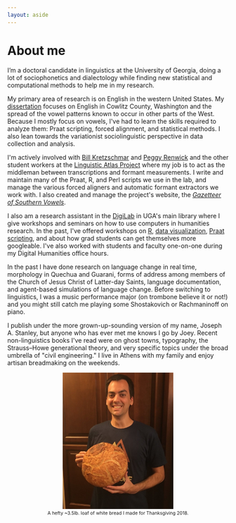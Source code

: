```yaml
---
layout: aside
---
```


About me
========

I’m a doctoral candidate in linguistics at the University of Georgia, doing a lot of sociophonetics and dialectology while finding new statistical and computational methods to help me in my research.

My primary area of research is on English in the western United States. My [dissertation](/blog/dissertation) focuses on English in Cowlitz County, Washington and the spread of the vowel patterns known to occur in other parts of the West. Because I mostly focus on vowels, I've had to learn the skills required to analyze them: Praat scripting, forced alignment, and statistical methods. I also lean towards the variationist sociolinguistic perspective in data collection and analysis. 

I'm actively involved with <a href="https://www.english.uga.edu/directory/495/detail">Bill Kretzschmar</a> and <a href="https://faculty.franklin.uga.edu/mrenwick/about" title="Peggy Renwick">Peggy Renwick</a> and the other student workers at the <a href="http://www.lap.uga.edu/" title="Linguist Atlas Project">Linguistic Atlas Project</a> where my job is to act as the middleman between transcriptions and formant measurements. I write and maintain many of the Praat, R, and Perl scripts we use in the lab, and manage the various forced aligners and automatic formant extractors we work with. I also created and manage the project's website, the [*Gazetteer of Southern Vowels*](http://lap3.libs.uga.edu/u/jstanley/vowelcharts/).

I also am a research assistant in the [DigiLab](https://digi.uga.edu) in UGA's main library where I give workshops and seminars on how to use computers in humanities research. In the past, I've offered workshops on [R](pages/r-workshops), [data visualization](pages/dataviz), [Praat scripting](pages/praat-workshops), and about how grad students can get themselves more googleable. I've also worked with students and faculty one-on-one during my Digital Humanities office hours.

In the past I have done research on language change in real time, morphology in Quechua and Guarani, forms of address among members of the Church of Jesus Christ of Latter-day Saints, language documentation, and agent-based simulations of language change. Before switching to linguistics, I was a music performance major (on trombone believe it or not!) and you might still catch me playing some Shostakovich or Rachmaninoff on piano.  

I publish under the more grown-up-sounding version of my name, Joseph A. Stanley, but anyone who has ever met me knows I go by Joey. Recent non-linguistics books I've read were on ghost towns, typography, the Strauss–Howe generational theory, and very specific topics under the broad umbrella of "civil engineering." I live in Athens with my family and enjoy artisan breadmaking on the weekends.

<center style = "font-size: 75%;">
<img class="rounded" src="/images/photos/joey_bread.jpg" style="width: 50%;"/>
<br/>
A hefty ~3.5lb. loaf of white bread I made for Thanksgiving 2018.
<br/>
<br/>
</center>